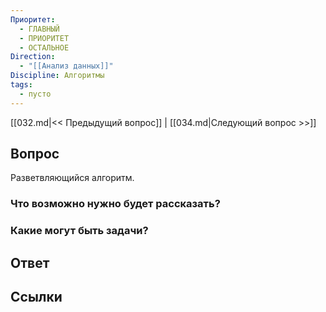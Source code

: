 ```yaml
---
Приоритет:
  - ГЛАВНЫЙ
  - ПРИОРИТЕТ
  - ОСТАЛЬНОЕ
Direction:
  - "[[Анализ данных]]" 
Discipline: Алгоритмы 
tags:
  - пусто
---
```

[[032.md|<< Предыдущий вопрос]] | [[034.md|Следующий вопрос >>]]
## Вопрос

Разветвляющийся алгоритм.

### Что возможно нужно будет рассказать?

### Какие могут быть задачи?

## Ответ

## Ссылки
